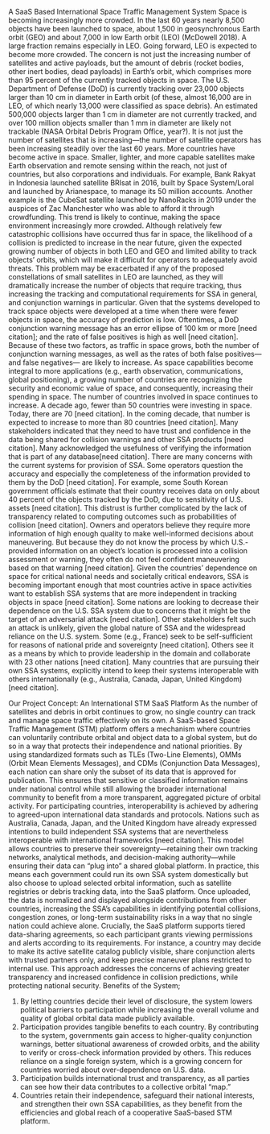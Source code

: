 A SaaS Based International Space Traffic Management System
Space is becoming increasingly more crowded.  In the last 60 years nearly 8,500 objects have been launched to space, about 1,500 in geosynchronous Earth orbit (GEO) and about 7,000 in low Earth orbit (LEO) (McDowell 2018). A large fraction remains especially in LEO. Going forward, LEO is expected to become more crowded. The concern is not just the increasing number of satellites and active payloads, but the amount of debris (rocket bodies, other inert bodies, dead payloads) in Earth’s orbit, which comprises more than 95 percent of the currently tracked objects in space. The U.S. Department of Defense (DoD) is currently tracking over 23,000 objects larger than 10 cm in diameter in Earth orbit (of these, almost 16,000 are in LEO, of which nearly 13,000 were classified as space debris). An estimated 500,000 objects larger than 1 cm in diameter are not currently tracked, and over 100 million objects smaller than 1 mm in diameter are likely not trackable (NASA Orbital Debris Program Office, year?).
It is not just the number of satellites that is increasing—the number of satellite operators has been increasing steadily over the last 60 years. More countries have become active in space. Smaller, lighter, and more capable satellites make Earth observation and remote sensing within the reach, not just of countries, but also corporations and individuals. For example, Bank Rakyat in Indonesia launched satellite BRIsat in 2016, built by Space System/Loral and launched by Arianespace, to manage its 50 million accounts. Another example is the CubeSat satellite launched by NanoRacks in 2019 under the auspices of Zac Manchester who was able to afford it through crowdfunding. This trend is likely to continue, making the space environment increasingly more crowded.
Although relatively few catastrophic collisions have occurred thus far in space, the likelihood of a collision is predicted to increase in the near future, given the expected growing number of objects in both LEO and GEO and limited ability to track objects’ orbits, which will make it difficult for operators to adequately avoid threats. This problem may be exacerbated if any of the proposed constellations of small satellites in LEO are launched, as they will dramatically increase the number of objects that require tracking, thus increasing the tracking and computational requirements for SSA in general, and conjunction warnings in particular.
Given that the systems developed to track space objects were developed at a time when there were fewer objects in space, the accuracy of prediction is low. Oftentimes, a DoD conjunction warning message has an error ellipse of 100 km or more [need citation]; and the rate of false positives is high as well [need citation]. Because of these two factors, as traffic in space grows, both the number of conjunction warning messages, as well as the rates of both false positives—and false negatives— are likely to increase.
As space capabilities become integral to more applications (e.g., earth observation, communications, global positioning), a growing number of countries are recognizing the security and economic value of space, and consequently, increasing their spending in space. The number of countries involved in space continues to increase.  A decade ago, fewer than 50 countries were investing in space.  Today, there are 70 [need citation].  In the coming decade, that number is expected to increase to more than 80 countries [need citation].
Many stakeholders indicated that they need to have trust and confidence in the data being shared for collision warnings and other SSA products [need citation].  Many acknowledged the usefulness of verifying the information that is part of any database[need citation]. There are many concerns with the current systems for provision of SSA. Some operators question the accuracy and especially the completeness of the information provided to them by the DoD [need citation]. For example, some South Korean government officials estimate that their country receives data on only about 40 percent of the objects tracked by the DoD, due to sensitivity of U.S. assets [need citation]. This distrust is further complicated by the lack of transparency related to computing outcomes such as probabilities of collision [need citation]. Owners and operators believe they require more information of high enough quality to make well-informed decisions about maneuvering. But because they do not know the process by which U.S.-provided information on an object’s location is processed into a collision assessment or warning, they often do not feel confident maneuvering based on that warning [need citation].
Given the countries’ dependence on space for critical national needs and societally critical endeavors, SSA is becoming important enough that most countries active in space activities want to establish SSA systems that are more independent in tracking objects in space [need citation].
Some nations are looking to decrease their dependence on the U.S. SSA system due to concerns that it might be the target of an adversarial attack [need citation]. Other stakeholders felt such an attack is unlikely, given the global nature of SSA and the widespread reliance on the U.S. system. Some (e.g., France) seek to be self-sufficient for reasons of national pride and sovereignty [need citation]. Others see it as a means by which to provide leadership in the domain and collaborate with 23 other nations [need citation]. Many countries that are pursuing their own SSA systems, explicitly intend to keep their systems interoperable with others internationally (e.g., Australia, Canada, Japan, United Kingdom) [need citation].

Our Project Concept: An International STM SaaS Platform
As the number of satellites and debris in orbit continues to grow, no single country can track and manage space traffic effectively on its own. A SaaS-based Space Traffic Management (STM) platform offers a mechanism where countries can voluntarily contribute orbital and object data to a global system, but do so in a way that protects their independence and national priorities. By using standardized formats such as TLEs (Two-Line Elements), OMMs (Orbit Mean Elements Messages), and CDMs (Conjunction Data Messages), each nation can share only the subset of its data that is approved for publication. This ensures that sensitive or classified information remains under national control while still allowing the broader international community to benefit from a more transparent, aggregated picture of orbital activity.
For participating countries, interoperability is achieved by adhering to agreed-upon international data standards and protocols. Nations such as Australia, Canada, Japan, and the United Kingdom have already expressed intentions to build independent SSA systems that are nevertheless interoperable with international frameworks [need citation]. This model allows countries to preserve their sovereignty—retaining their own tracking networks, analytical methods, and decision-making authority—while ensuring their data can “plug into” a shared global platform. In practice, this means each government could run its own SSA system domestically but also choose to upload selected orbital information, such as satellite registries or debris tracking data, into the SaaS platform. Once uploaded, the data is normalized and displayed alongside contributions from other countries, increasing the SSA’s capabilities in identifying potential collisions, congestion zones, or long-term sustainability risks in a way that no single nation could achieve alone.
Crucially, the SaaS platform supports tiered data-sharing agreements, so each participant grants viewing permissions and alerts according to its requirements. For instance, a country may decide to make its active satellite catalog publicly visible, share conjunction alerts with trusted partners only, and keep precise maneuver plans restricted to internal use. This approach addresses the concerns of achieving greater transparency and increased confidence in collision predictions, while protecting national security. 
Benefits of the System;
1.	By letting countries decide their level of disclosure, the system lowers political barriers to participation while increasing the overall volume and quality of global orbital data made publicly available.
2.	Participation provides tangible benefits to each country. By contributing to the system, governments gain access to higher-quality conjunction warnings, better situational awareness of crowded orbits, and the ability to verify or cross-check information provided by others. This reduces reliance on a single foreign system, which is a growing concern for countries worried about over-dependence on U.S. data. 
3.	Participation builds international trust and transparency, as all parties can see how their data contributes to a collective orbital “map.” 
4.	Countries retain their independence, safeguard their national interests, and strengthen their own SSA capabilities, as they benefit from the efficiencies and global reach of a cooperative SaaS-based STM platform.
